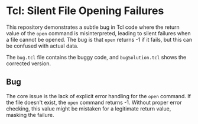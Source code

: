 # Tcl: Silent File Opening Failures
This repository demonstrates a subtle bug in Tcl code where the return value of the `open` command is misinterpreted, leading to silent failures when a file cannot be opened. The bug is that `open` returns -1 if it fails, but this can be confused with actual data.

The `bug.tcl` file contains the buggy code, and `bugSolution.tcl` shows the corrected version.

## Bug
The core issue is the lack of explicit error handling for the `open` command.  If the file doesn't exist, the `open` command returns -1. Without proper error checking, this value might be mistaken for a legitimate return value, masking the failure.